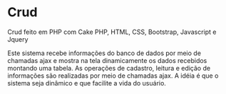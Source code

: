 # Crud

Crud feito em PHP com Cake PHP, HTML, CSS, Bootstrap, Javascript e Jquery

Este sistema recebe informações do banco de dados por meio de chamadas ajax e mostra na tela dinamicamente os dados recebidos montando uma tabela.
As operações de cadastro, leitura e edição de informações são realizadas por meio de chamadas ajax. 
A idéia é que o sistema seja dinâmico e que facilite a vida do usuário.


